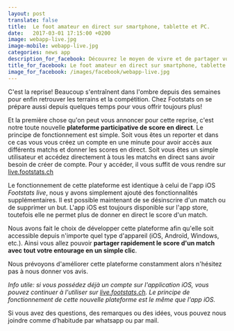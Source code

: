 ```yaml
---
layout: post
translate: false
title:  Le foot amateur en direct sur smartphone, tablette et PC.
date:   2017-03-01 17:15:00 +0200
image: webapp-live.jpg
image-mobile: webapp-live.jpg
categories: news app
description_for_facebook: Découvrez le moyen de vivre et de partager vos matchs en direct
title_for_facebook: Le foot amateur en direct sur smartphone, tablette et PC.
image_for_facebook: /images/facebook/webapp-live.jpg
---
```


C'est la reprise! Beaucoup s'entraînent dans l'ombre depuis des semaines pour enfin retrouver les terrains et la compétition. Chez Footstats on se prépare aussi depuis quelques temps pour vous offrir toujours plus!

Et la première chose qu'on peut vous annoncer pour cette reprise, c'est notre toute nouvelle __plateforme participative de score en direct__. Le principe de fonctionnement est simple. Soit vous êtes un reporter et dans ce cas vous vous créez un compte en une minute pour avoir accès aux différents matchs et donner les scores en direct. Soit vous êtes un simple utilisateur et accédez directement à tous les matchs en direct sans avoir besoin de créer de compte. Pour y accéder, il vous suffit de vous rendre sur [live.footstats.ch](http://live.footstats.ch)

Le fonctionnement de cette plateforme est identique à celui de l'app iOS _Footstats live_, nous y avons simplement ajouté des fonctionnalités supplémentaires. Il est possible maintenant de se désinscrire d'un match ou de supprimer un but. L'app iOS est toujours disponible sur l'app store, toutefois elle ne permet plus de donner en direct le score d'un match.

Nous avons fait le choix de développer cette plateforme afin qu'elle soit accessible depuis n'importe quel type d'appareil (iOS, Androïd, Windows, etc.). Ainsi vous allez pouvoir __partager rapidement le score d'un match avec tout votre entourage en un simple clic__.

Nous prévoyons d'améliorer cette plateforme constamment alors n'hésitez pas à nous donner vos avis.

_Info utile: si vous possédez déjà un compte sur l'application iOS, vous pouvez continuer à l'utiliser sur [live.footstats.ch](http://live.footstats.ch). Le principe de fonctionnement de cette nouvelle plateforme est le même que l'app iOS._

Si vous avez des questions, des remarques ou des idées, vous pouvez nous joindre comme d’habitude par whatsapp ou par mail.